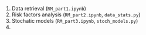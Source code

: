 1. Data retrieval (`RM_part1.ipynb`)
2. Risk factors analysis (`RM_part2.ipynb`, `data_stats.py`)
3. Stochatic models (`RM_part3.ipynb`, `stoch_models.py`)
4. 
